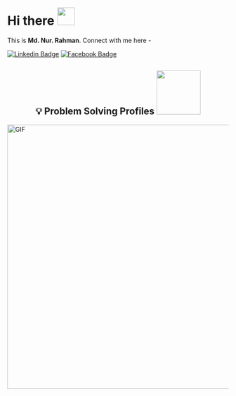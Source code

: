 # Hi there <img src="https://media.giphy.com/media/hvRJCLFzcasrR4ia7z/giphy.gif" width="40px">

This is **Md. Nur. Rahman**. Connect with me here -

[![Linkedin Badge](https://img.shields.io/badge/-nurrahman-blue?style=plastic&logo=Linkedin&logoColor=white&link=https://www.linkedin.com/in/nrahmann)](https://www.linkedin.com/in/nrahmann)
[![Facebook Badge](https://img.shields.io/badge/-nurrahman-blue?style=plastic&logo=Facebook&logoColor=white&link=https://www.facebook.com/palashhh/)](https://www.facebook.com/palashhh/)

<h2 align="center">💡 Problem Solving Profiles <img src="https://github.com/shourov-sorkar/shourov-sorkar/blob/master/1.gif?raw=true" width="100px"></h2>
<img align="center" alt="GIF" src="https://github.com/shourov-sorkar/shourov-sorkar/blob/master/working.gif?raw=true" width="1200" height="600" />
<p align="center">
